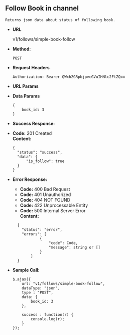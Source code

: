 **Follow Book in channel**
----
    Returns json data about status of following book.

* **URL**

    v1/follows/simple-book-follow

* **Method:**

    `POST`

*  **Request Headers**

    `Authorization: Bearer QWxhZGRpbjpvcGVuIHNlc2FtZQ==`
    
*  **URL Params**

* **Data Params**

    ```
    {
        book_id: 3
    }
    ```

* **Success Response:**

* **Code:** 201 Created <br />
**Content:**
    ```
  {
      "status": "success",
      "data": {
          "is_follow": true
      }
   }
    ```

* **Error Response:**

    * **Code:** 400 Bad Request <br />
    * **Code:** 401 Unauthorized <br />
    * **Code:** 404 NOT FOUND<br />
    * **Code:** 422 Unprocessable Entity <br />
    * **Code:** 500 Internal Server Error<br />
      **Content:** 
    ```
      {
        "status": "error",
        "errors": [
                {
                    "code": Code,
                    "message": string or []
                }
            ]
      }
    ```

* **Sample Call:**

    ```
    $.ajax({
        url: "v1/follows/simple-book-follow",
        dataType: "json",
        type : "POST",
        data: {
            book_id: 3
        },
    
        success : function(r) {
            console.log(r);
        }
    });
    ```